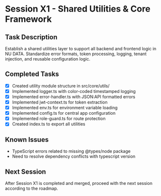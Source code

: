 # Session X1 - Shared Utilities & Core Framework

## Task Description
Establish a shared utilities layer to support all backend and frontend logic in NU DATA. Standardize error formats, token processing, logging, tenant injection, and reusable configuration logic.

## Completed Tasks
- [x] Created utility module structure in src/core/utils/
- [x] Implemented logger.ts with color-coded timestamped logging
- [x] Implemented error-handler.ts with JSON:API formatted errors
- [x] Implemented jwt-context.ts for token extraction
- [x] Implemented env.ts for environment variable loading
- [x] Implemented config.ts for central app configuration
- [x] Implemented role-guard.ts for route protection
- [x] Created index.ts to export all utilities

## Known Issues
- TypeScript errors related to missing @types/node package
- Need to resolve dependency conflicts with typescript version

## Next Session
After Session X1 is completed and merged, proceed with the next session according to the roadmap.
